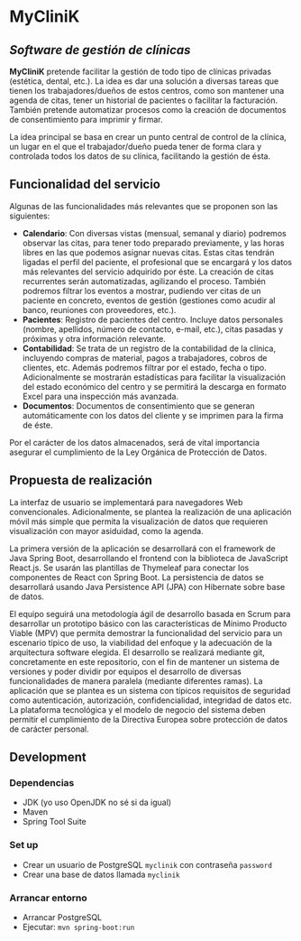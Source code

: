 # MyCliniK
## _Software de gestión de clínicas_

**MyCliniK** pretende facilitar la gestión de todo tipo de clínicas privadas (estética, dental, etc.).
La idea es dar una solución a diversas tareas que tienen los trabajadores/dueños de estos centros, como son mantener una agenda de citas, tener un historial de pacientes o facilitar la facturación.
También pretende automatizar procesos como la creación de documentos de consentimiento para imprimir y firmar.

La idea principal se basa en crear un punto central de control de la clínica, un lugar en el que el trabajador/dueño pueda tener de forma clara y controlada todos los datos de su clínica, facilitando la gestión de ésta.

## Funcionalidad del servicio

Algunas de las funcionalidades más relevantes que se proponen son las siguientes:

- **Calendario**: Con diversas vistas (mensual, semanal y diario) podremos observar las citas, para tener todo preparado previamente, y las horas libres en las que podemos asignar nuevas citas. Estas citas tendrán ligadas el perfil del paciente, el profesional que se encargará y los datos más relevantes del servicio adquirido por éste. La creación de citas recurrentes serán automatizadas, agilizando el proceso. También podremos filtrar los eventos a mostrar, pudiendo ver citas de un paciente en concreto, eventos de gestión (gestiones como acudir al banco, reuniones con proveedores, etc.).
- **Pacientes**: Registro de pacientes del centro. Incluye datos personales (nombre, apellidos, número de contacto, e-mail, etc.), citas pasadas y próximas y otra información relevante.
- **Contabilidad**: Se trata de un registro de la contabilidad de la clínica, incluyendo compras de material, pagos a trabajadores, cobros de clientes, etc. Además podremos filtrar por el estado, fecha o tipo. Adicionalmente se mostrarán estadísticas para facilitar la visualización del estado económico del centro y se permitirá la descarga en formato Excel para una inspección más avanzada.
- **Documentos**: Documentos de consentimiento que se generan automáticamente con los datos del cliente y se imprimen para la firma de éste.

Por el carácter de los datos almacenados, será de vital importancia asegurar el cumplimiento de la Ley Orgánica de Protección de Datos.

## Propuesta de realización
La interfaz de usuario se implementará para navegadores Web convencionales.
Adicionalmente, se plantea la realización de una aplicación móvil más simple que permita la visualización de datos que requieren visualización con mayor asiduidad, como la agenda.

La primera versión de la aplicación se desarrollará con el framework de Java Spring Boot, desarrollando el frontend con la biblioteca de JavaScript React.js.
Se usarán las plantillas de Thymeleaf para conectar los componentes de React con Spring Boot.
La persistencia de datos se desarrollará usando Java Persistence API (JPA) con Hibernate sobre base de datos.

El equipo seguirá una metodología ágil de desarrollo basada en Scrum para desarrollar un prototipo básico con las características de Mínimo Producto Viable (MPV) que permita demostrar la funcionalidad del servicio para un escenario típico de uso, la viabilidad del enfoque y la adecuación de la arquitectura software elegida.
El desarrollo se realizará mediante git, concretamente en este repositorio, con el fin de mantener un sistema de versiones y poder dividir por equipos el desarrollo de diversas funcionalidades de manera paralela (mediante diferentes ramas).
La aplicación que se plantea es un sistema con típicos requisitos de seguridad como autenticación, autorización, confidencialidad, integridad de datos etc.
La plataforma tecnológica y el modelo de negocio del sistema deben permitir el cumplimiento de la Directiva Europea sobre protección de datos de carácter personal.

## Development
### Dependencias
- JDK (yo uso OpenJDK no sé si da igual)
- Maven
- Spring Tool Suite

### Set up
- Crear un usuario de PostgreSQL `myclinik` con contraseña `password`
- Crear una base de datos llamada `myclinik`

### Arrancar entorno
- Arrancar PostgreSQL
- Ejecutar: `mvn spring-boot:run`
